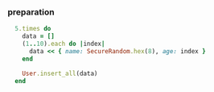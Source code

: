 ### preparation
```ruby
  5.times do
    data = []
    (1..10).each do |index|
      data << { name: SecureRandom.hex(8), age: index }
    end

    User.insert_all(data)
  end
```
